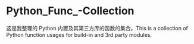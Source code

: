 # Python_Func_-Collection
这是我整理的 Python 内置及其第三方库的函数的集合。This is a collection of Python function usages for build-in and 3rd party modules.
